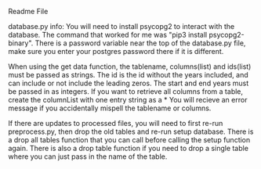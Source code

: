 Readme File

database.py info:
You will need to install psycopg2 to interact with the database. The command that worked for me was "pip3 install psycopg2-binary".
There is a password variable near the top of the database.py file, make sure you enter your postgres password there if it is different.

When using the get data function, the tablename, columns(list) and ids(list) must be passed as strings. 
The id is the id without the years included, and can include or not include the leading zeros.
The start and end years must be passed in as integers. 
If you want to retrieve all columns from a table, create the columnList with one entry string as a *
You will recieve an error message if you accidentally mispell the tablename or columns. 

If there are updates to processed files, you will need to first re-run preprocess.py, then drop the old tables and re-run setup database. 
There is a drop all tables function that you can call before calling the setup function again. 
There is also a drop table function if you need to drop a single table where you can just pass in the name of the table.
